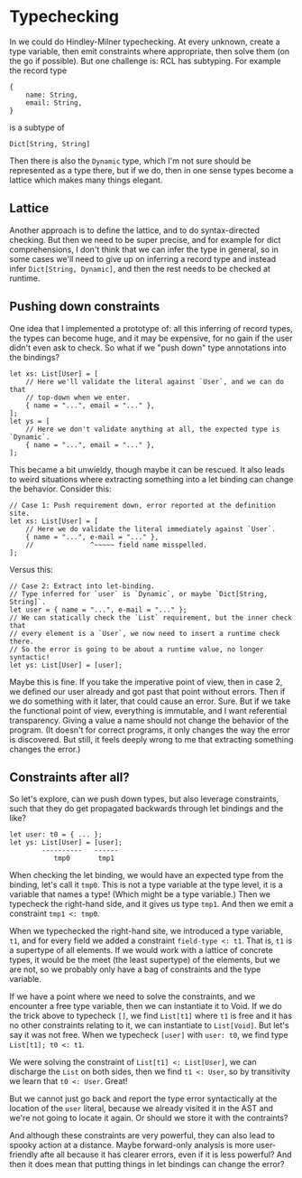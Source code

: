 # Typechecking

In we could do Hindley-Milner typechecking. At every unknown, create a type
variable, then emit constraints where appropriate, then solve them (on the go
if possible). But one challenge is: RCL has subtyping. For example the record
type

    {
        name: String,
        email: String,
    }

is a subtype of

    Dict[String, String]

Then there is also the `Dynamic` type, which I'm not sure should be represented
as a type there, but if we do, then in one sense types become a lattice which
makes many things elegant.

## Lattice

Another approach is to define the lattice, and to do syntax-directed checking.
But then we need to be super precise, and for example for dict comprehensions,
I don't think that we can infer the type in general, so in some cases we'll need
to give up on inferring a record type and instead infer `Dict[String, Dynamic]`,
and then the rest needs to be checked at runtime.

## Pushing down constraints

One idea that I implemented a prototype of: all this inferring of record types,
the types can become huge, and it may be expensive, for no gain if the user
didn't even ask to check. So what if we "push down" type annotations into the
bindings?

    let xs: List[User] = [
        // Here we'll validate the literal against `User`, and we can do that
        // top-down when we enter.
        { name = "...", email = "..." },
    ];
    let ys = [
        // Here we don't validate anything at all, the expected type is `Dynamic`.
        { name = "...", email = "..." },
    ];

This became a bit unwieldy, though maybe it can be rescued. It also leads to
weird situations where extracting something into a let binding can change the
behavior. Consider this:

    // Case 1: Push requirement down, error reported at the definition site.
    let xs: List[User] = [
        // Here we do validate the literal immediately against `User`.
        { name = "...", e-mail = "..." },
        //              ^~~~~~ field name misspelled.
    ];

Versus this:

    // Case 2: Extract into let-binding.
    // Type inferred for `user` is `Dynamic`, or maybe `Dict[String, String]`.
    let user = { name = "...", e-mail = "..." };
    // We can statically check the `List` requirement, but the inner check that
    // every element is a `User`, we now need to insert a runtime check there.
    // So the error is going to be about a runtime value, no longer syntactic!
    let ys: List[User] = [user];

Maybe this is fine. If you take the imperative point of view, then in case 2,
we defined our user already and got past that point without errors. Then if we
do something with it later, that could cause an error. Sure. But if we take the
functional point of view, everything is immutable, and I want referential
transparency. Giving a value a name should not change the behavior of the
program. (It doesn't for correct programs, it only changes the way the error is
discovered. But still, it feels deeply wrong to me that extracting something
changes the error.)

## Constraints after all?

So let's explore, can we push down types, but also leverage constraints, such
that they do get propagated backwards through let bindings and the like?

    let user: t0 = { ... };
    let ys: List[User] = [user];
            ----------   ------
               tmp0       tmp1

When checking the let binding, we would have an expected type from the binding,
let's call it `tmp0`. This is not a type variable at the type level, it is a
variable that names a type! (Which might be a type variable.) Then we typecheck
the right-hand side, and it gives us type `tmp1`. And then we emit a constraint
`tmp1 <: tmp0`.

When we typechecked the right-hand site, we introduced a type variable, `t1`,
and for every field we added a constraint `field-type <: t1`. That is, `t1` is a
supertype of all elements. If we would work with a lattice of concrete types, it
would be the meet (the least supertype) of the elements, but we are not, so we
probably only have a bag of constraints and the type variable.

If we have a point where we need to solve the constraints, and we encounter
a free type variable, then we can instantiate it to Void. If we do the trick
above to typecheck `[]`, we find `List[t1]` where `t1` is free and it has no
other constraints relating to it, we can instantiate to `List[Void]`. But let's
say it was not free. When we typecheck `[user]` with `user: t0`, we find type
`List[t1]; t0 <: t1`.

We were solving the constraint of `List[t1] <: List[User]`, we can discharge the
`List` on both sides, then we find `t1 <: User`, so by transitivity we learn
that `t0 <: User`. Great!

But we cannot just go back and report the type error syntactically at the
location of the `user` literal, because we already visited it in the AST and
we're not going to locate it again. Or should we store it with the contraints?

And although these constraints are very powerful, they can also lead to spooky
action at a distance. Maybe forward-only analysis is more user-friendly afte all
because it has clearer errors, even if it is less powerful? And then it does
mean that putting things in let bindings can change the error?
